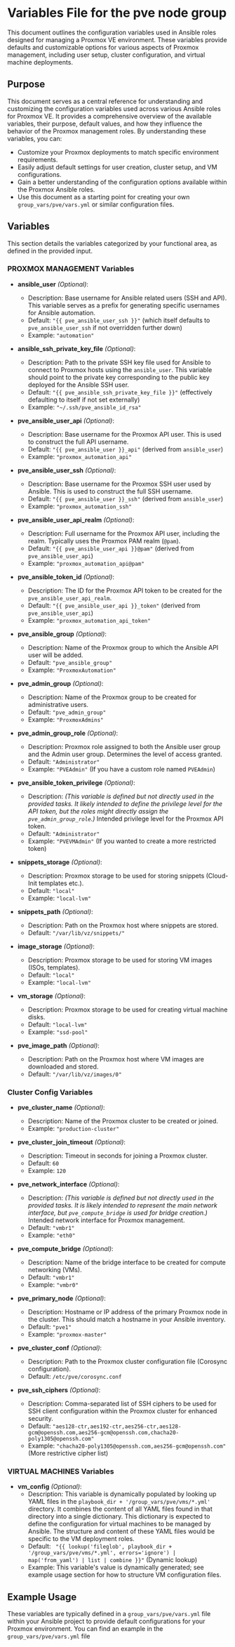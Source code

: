 # Variables File for the pve node group
This document outlines the configuration variables used in Ansible roles designed for managing a Proxmox VE environment. These variables provide defaults and customizable options for various aspects of Proxmox management, including user setup, cluster configuration, and virtual machine deployments.

## Purpose

This document serves as a central reference for understanding and customizing the configuration variables used across various Ansible roles for Proxmox VE. It provides a comprehensive overview of the available variables, their purpose, default values, and how they influence the behavior of the Proxmox management roles. By understanding these variables, you can:

*   Customize your Proxmox deployments to match specific environment requirements.
*   Easily adjust default settings for user creation, cluster setup, and VM configurations.
*   Gain a better understanding of the configuration options available within the Proxmox Ansible roles.
*   Use this document as a starting point for creating your own `group_vars/pve/vars.yml` or similar configuration files.


## Variables

This section details the variables categorized by your functional area, as defined in the provided input.

### PROXMOX MANAGEMENT Variables

*   **ansible\_user** *(Optional)*:
    *   Description: Base username for Ansible related users (SSH and API). This variable serves as a prefix for generating specific usernames for Ansible automation.
    *   Default: `"{{ pve_ansible_user_ssh }}"` (which itself defaults to `pve_ansible_user_ssh` if not overridden further down)
    *   Example: `"automation"`

*   **ansible\_ssh\_private\_key\_file** *(Optional)*:
    *   Description: Path to the private SSH key file used for Ansible to connect to Proxmox hosts using the `ansible_user`. This variable should point to the private key corresponding to the public key deployed for the Ansible SSH user.
    *   Default: `"{{ pve_ansible_ssh_private_key_file }}"` (effectively defaulting to itself if not set externally)
    *   Example: `"~/.ssh/pve_ansible_id_rsa"`

*   **pve\_ansible\_user\_api** *(Optional)*:
    *   Description: Base username for the Proxmox API user. This is used to construct the full API username.
    *   Default: `"{{ pve_ansible_user }}_api"` (derived from `ansible_user`)
    *   Example: `"proxmox_automation_api"`

*   **pve\_ansible\_user\_ssh** *(Optional)*:
    *   Description: Base username for the Proxmox SSH user used by Ansible. This is used to construct the full SSH username.
    *   Default: `"{{ pve_ansible_user }}_ssh"` (derived from `ansible_user`)
    *   Example: `"proxmox_automation_ssh"`

*   **pve\_ansible\_user\_api\_realm** *(Optional)*:
    *   Description: Full username for the Proxmox API user, including the realm.  Typically uses the Proxmox PAM realm (`@pam`).
    *   Default: `"{{ pve_ansible_user_api }}@pam"` (derived from `pve_ansible_user_api`)
    *   Example: `"proxmox_automation_api@pam"`

*   **pve\_ansible\_token\_id** *(Optional)*:
    *   Description: The ID for the Proxmox API token to be created for the `pve_ansible_user_api_realm`.
    *   Default: `"{{ pve_ansible_user_api }}_token"` (derived from `pve_ansible_user_api`)
    *   Example: `"proxmox_automation_api_token"`

*   **pve\_ansible\_group** *(Optional)*:
    *   Description: Name of the Proxmox group to which the Ansible API user will be added.
    *   Default: `"pve_ansible_group"`
    *   Example: `"ProxmoxAutomation"`

*   **pve\_admin\_group** *(Optional)*:
    *   Description: Name of the Proxmox group to be created for administrative users.
    *   Default: `"pve_admin_group"`
    *   Example: `"ProxmoxAdmins"`

*   **pve\_admin\_group\_role** *(Optional)*:
    *   Description: Proxmox role assigned to both the Ansible user group and the Admin user group.  Determines the level of access granted.
    *   Default: `"Administrator"`
    *   Example: `"PVEAdmin"` (If you have a custom role named `PVEAdmin`)

*   **pve\_ansible\_token\_privilege** *(Optional)*:
    *   Description:  *(This variable is defined but not directly used in the provided tasks. It likely intended to define the privilege level for the API token, but the roles might directly assign the `pve_admin_group_role`.)* Intended privilege level for the Proxmox API token.
    *   Default: `"Administrator"`
    *   Example: `"PVEVMAdmin"` (If you wanted to create a more restricted token)

*   **snippets\_storage** *(Optional)*:
    *   Description: Proxmox storage to be used for storing snippets (Cloud-Init templates etc.).
    *   Default: `"local"`
    *   Example: `"local-lvm"`

*   **snippets\_path** *(Optional)*:
    *   Description: Path on the Proxmox host where snippets are stored.
    *   Default: `"/var/lib/vz/snippets/"`

*   **image\_storage** *(Optional)*:
    *   Description: Proxmox storage to be used for storing VM images (ISOs, templates).
    *   Default: `"local"`
    *   Example: `"local-lvm"`

*   **vm\_storage** *(Optional)*:
    *   Description: Proxmox storage to be used for creating virtual machine disks.
    *   Default: `"local-lvm"`
    *   Example: `"ssd-pool"`

*   **pve\_image\_path** *(Optional)*:
    *   Description: Path on the Proxmox host where VM images are downloaded and stored.
    *   Default: `"/var/lib/vz/images/0"`


### Cluster Config Variables

*   **pve\_cluster\_name** *(Optional)*:
    *   Description: Name of the Proxmox cluster to be created or joined.
    *   Example: `"production-cluster"`

*   **pve\_cluster\_join\_timeout** *(Optional)*:
    *   Description: Timeout in seconds for joining a Proxmox cluster.
    *   Default: `60`
    *   Example: `120`

*   **pve\_network\_interface** *(Optional)*:
    *   Description: *(This variable is defined but not directly used in the provided tasks. It is likely intended to represent the main network interface, but `pve_compute_bridge` is used for bridge creation.)*  Intended network interface for Proxmox management.
    *   Default: `"vmbr1"`
    *   Example: `"eth0"`

*   **pve\_compute\_bridge** *(Optional)*:
    *   Description: Name of the bridge interface to be created for compute networking (VMs).
    *   Default: `"vmbr1"`
    *   Example: `"vmbr0"`

*   **pve\_primary\_node** *(Optional)*:
    *   Description: Hostname or IP address of the primary Proxmox node in the cluster. This should match a hostname in your Ansible inventory.
    *   Default: `"pve1"`
    *   Example: `"proxmox-master"`

*   **pve\_cluster\_conf** *(Optional)*:
    *   Description: Path to the Proxmox cluster configuration file (Corosync configuration).
    *   Default: `/etc/pve/corosync.conf`

*   **pve\_ssh\_ciphers** *(Optional)*:
    *   Description: Comma-separated list of SSH ciphers to be used for SSH client configuration within the Proxmox cluster for enhanced security.
    *   Default: `"aes128-ctr,aes192-ctr,aes256-ctr,aes128-gcm@openssh.com,aes256-gcm@openssh.com,chacha20-poly1305@openssh.com"`
    *   Example: `"chacha20-poly1305@openssh.com,aes256-gcm@openssh.com"` (More restrictive cipher list)

### VIRTUAL MACHINES Variables

*   **vm\_config** *(Optional)*:
    *   Description:  This variable is dynamically populated by looking up YAML files in the `playbook_dir + '/group_vars/pve/vms/*.yml'` directory. It combines the content of all YAML files found in that directory into a single dictionary. This dictionary is expected to define the configuration for virtual machines to be managed by Ansible. The structure and content of these YAML files would be specific to the VM deployment roles.
    *   Default: ` "{{ lookup('fileglob', playbook_dir + '/group_vars/pve/vms/*.yml', errors='ignore') | map('from_yaml') | list | combine }}"` (Dynamic lookup)
    *   Example:  This variable's value is dynamically generated; see example usage section for how to structure VM configuration files.

## Example Usage

These variables are typically defined in a `group_vars/pve/vars.yml` file within your Ansible project to provide default configurations for your Proxmox environment. 
You can find an example in the `group_vars/pve/vars.yml` file